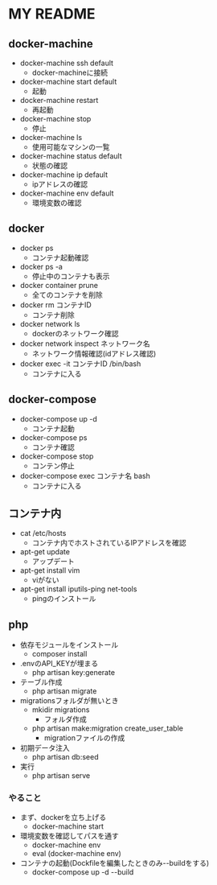 MY README
============

## docker-machine
- docker-machine ssh default
    - docker-machineに接続
- docker-machine start default
    - 起動
- docker-machine restart
    - 再起動
- docker-machine stop
    - 停止
- docker-machine ls
    - 使用可能なマシンの一覧
- docker-machine status default
    - 状態の確認
- docker-machine ip default
    - ipアドレスの確認
- docker-machine env default
    - 環境変数の確認

## docker
-  docker ps
    - コンテナ起動確認
- docker ps -a
    - 停止中のコンテナも表示
- docker container prune
    - 全てのコンテナを削除
- docker rm コンテナID
    - コンテナ削除
- docker network ls
    - dockerのネットワーク確認
-  docker network inspect ネットワーク名
    - ネットワーク情報確認(idアドレス確認)
- docker exec -it コンテナID /bin/bash
    - コンテナに入る

## docker-compose
- docker-compose up -d
    - コンテナ起動
- docker-compose ps
    - コンテナ確認
- docker-compose stop
    - コンテン停止
- docker-compose exec コンテナ名 bash
    - コンテナに入る

## コンテナ内
- cat /etc/hosts
    - コンテナ内でホストされているIPアドレスを確認
- apt-get update
    - アップデート
- apt-get install vim
    - viがない
- apt-get install iputils-ping net-tools
    - pingのインストール

## php
- 依存モジュールをインストール
    - composer install
- .envのAPI_KEYが埋まる
    - php artisan key:generate
- テーブル作成
    - php artisan migrate
- migrationsフォルダが無いとき
    - mkidir migrations
        - フォルダ作成
    - php artisan make:migration create_user_table
        - migrationファイルの作成
- 初期データ注入
    - php artisan db:seed
- 実行
    - php artisan serve

### やること
- まず、dockerを立ち上げる
    - docker-machine start
- 環境変数を確認してパスを通す
    - docker-machine env
    - eval (docker-machine env)
- コンテナの起動(Dockfileを編集したときのみ--buildをする)
    - docker-compose up -d --build
